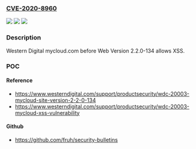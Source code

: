 ### [CVE-2020-8960](https://cve.mitre.org/cgi-bin/cvename.cgi?name=CVE-2020-8960)
![](https://img.shields.io/static/v1?label=Product&message=n%2Fa&color=blue)
![](https://img.shields.io/static/v1?label=Version&message=n%2Fa&color=blue)
![](https://img.shields.io/static/v1?label=Vulnerability&message=n%2Fa&color=brighgreen)

### Description

Western Digital mycloud.com before Web Version 2.2.0-134 allows XSS.

### POC

#### Reference
- https://www.westerndigital.com/support/productsecurity/wdc-20003-mycloud-site-version-2-2-0-134
- https://www.westerndigital.com/support/productsecurity/wdc-20003-mycloud-xss-vulnerability

#### Github
- https://github.com/fruh/security-bulletins

